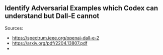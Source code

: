 ## Identify Adversarial Examples which Codex can understand but Dall-E cannot



Sources:
* https://spectrum.ieee.org/openai-dall-e-2
* https://arxiv.org/pdf/2204.13807.pdf
* 
